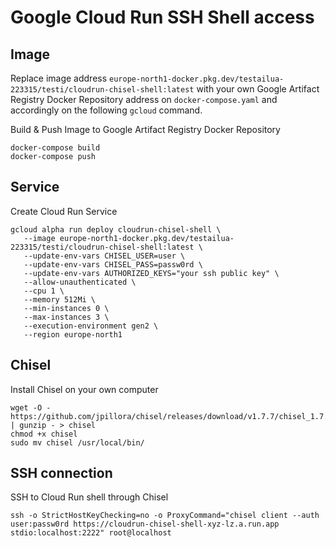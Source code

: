 # Google Cloud Run SSH Shell access

## Image
Replace image address `europe-north1-docker.pkg.dev/testailua-223315/testi/cloudrun-chisel-shell:latest` with your own Google Artifact Registry Docker Repository address on `docker-compose.yaml` and accordingly on the following `gcloud` command.

Build & Push Image to Google Artifact Registry Docker Repository
```
docker-compose build
docker-compose push
```

## Service
Create Cloud Run Service
```
gcloud alpha run deploy cloudrun-chisel-shell \
   --image europe-north1-docker.pkg.dev/testailua-223315/testi/cloudrun-chisel-shell:latest \
   --update-env-vars CHISEL_USER=user \
   --update-env-vars CHISEL_PASS=passw0rd \
   --update-env-vars AUTHORIZED_KEYS="your ssh public key" \
   --allow-unauthenticated \
   --cpu 1 \
   --memory 512Mi \
   --min-instances 0 \
   --max-instances 3 \
   --execution-environment gen2 \
   --region europe-north1
```

## Chisel
Install Chisel on your own computer
```
wget -O - https://github.com/jpillora/chisel/releases/download/v1.7.7/chisel_1.7.7_linux_amd64.gz | gunzip - > chisel
chmod +x chisel
sudo mv chisel /usr/local/bin/
```

## SSH connection
SSH to Cloud Run shell through Chisel
```
ssh -o StrictHostKeyChecking=no -o ProxyCommand="chisel client --auth user:passw0rd https://cloudrun-chisel-shell-xyz-lz.a.run.app stdio:localhost:2222" root@localhost
```